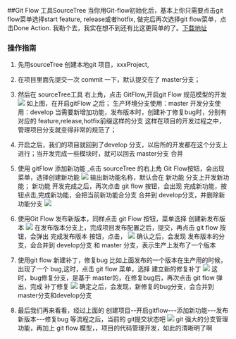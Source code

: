 ##Git Flow 工具SourceTree
当你用Git-flow初始化后，基本上你只需要点击git flow菜单选择start feature, release或者hotfix, 做完后再次选择git flow菜单，点击Done Action. 我勒个去，我实在想不到还有比这更简单的了。[下载地址](https://www.sourcetreeapp.com/)

### 操作指南
1. 先用sourceTree 创建本地git 项目，xxxProject,
2. 在项目里面先提交一次 commit 一下，默认提交在了 master分支；
3. 然后在 sourceTree工具 右上角，点击 GitFlow,开启git Flow 规范模型的开发
![](https://images0.cnblogs.com/blog/528071/201412/181059034069849.png)
如上图，在开启gitFlow 之后；
  生产环境分支使用：master
  开发分支使用：develop
  当需要新增加功能，发布版本时，创建补丁修复bug时，分别有对应的 feature,release,hotfix前缀这样的分支
 这样在项目的开发过程之中，管理项目分支就变得非常的规范了；

4. 开启之后，我们的项目就回到了develop 分支，以后所的开发都在这个分支上进行；当开发完成一些模块时，就可以回去 master分支 合并

5. 使用 gitFlow 添加新功能 ,点击 sourceTree 的右上角 Git Flow按钮，会出现 菜单，选择创建新功能
![](https://images0.cnblogs.com/blog/528071/201412/181106371726945.png)
输出新功能名称，默认会在 新功能 分支上开发新功能；
新功能 开发完成之后，再次点击 git flow 按钮，会出现 完成新功能，按钮点击,完成新功能，会把当前新功能合分支 合并到 develop分支，并删除新功能分支
![](https://images0.cnblogs.com/blog/528071/201412/181111431407386.png)

6. 使用Git Flow 发布新版本，同样点击 git Flow 按钮，菜单选择 创建新发布版本
![](https://images0.cnblogs.com/blog/528071/201412/181114242038593.png)
在发布版本分支上，完成项目发布配置之后，提交，再点击 git flow 按钮，会弹出 完成发布版本 按钮，点击，
![](https://images0.cnblogs.com/blog/528071/201412/181116496722401.png)
 确认之后，会发现 发布版本的分支，会合并到 develop分支 和 master 分支，表示生产上发布了一个版本 

7. 使用git flow 新建补丁，修复bug
比如上面发布的一个版本在生产用的时候，出现了一个 bug,这时，点击 git flow 菜单，选择 建立新的修复补丁
![](https://images0.cnblogs.com/blog/528071/201412/181122181406716.png)
 这时，bug修复分支，是基于 master的，在修复bug后，再次点击 git flow 弹出，完成 补丁修复 
![](https://images0.cnblogs.com/blog/528071/201412/181123540005202.png)
 确定之后，会发现，新修复的bug分支，会合并到 master分支和develop分支

8. 最后我们再来看看，经过上面的 创建项目--开启gitflow---添加新功能---发布新版本---修复bug 等流程之后，当前的 git提交状态吧
![](https://images0.cnblogs.com/blog/528071/201412/181126443288272.png)
 git 强大的分支管理功能，再加上 git flow 模型，，项目的代码管理开发，如此的清晰明了啊


